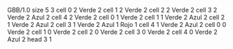 <gs-board without-header> GBB/1.0
size 5 3
cell 0 2 Verde 2 
cell 1 2 Verde 2 
cell 2 2 Verde 2 
cell 3 2 Verde 2 Azul 2 
cell 4 2 Verde 2 
cell 0 1 Verde 2 
cell 1 1 Verde 2 Azul 2 
cell 2 1 Verde 2 Azul 2 
cell 3 1 Verde 2 Azul 1 Rojo 1 
cell 4 1 Verde 2 Azul 2 
cell 0 0 Verde 2 
cell 1 0 Verde 2 
cell 2 0 Verde 2 
cell 3 0 Verde 2 
cell 4 0 Verde 2 Azul 2 
head 3 1 </gs-board>